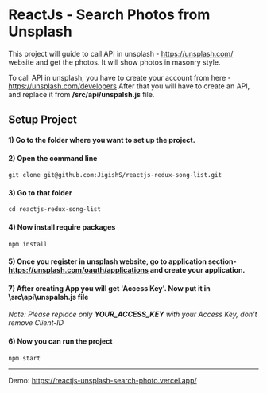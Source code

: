 # ReactJs - Search Photos from Unsplash

This project will guide to call API in unsplash - https://unsplash.com/ website and get the photos. It will show photos in masonry style.

To call API in unsplash, you have to create your account from here - https://unsplash.com/developers
After that you will have to create an API, and replace it from **/src/api/unspalsh.js** file.

## Setup Project
#### 1) Go to the folder where you want to set up the project.
#### 2) Open the command line
```
git clone git@github.com:JigishS/reactjs-redux-song-list.git
```
#### 3) Go to that folder
```
cd reactjs-redux-song-list
```
#### 4) Now install require packages
```
npm install
```
#### 5) Once you register in unsplash website, go to application section-https://unsplash.com/oauth/applications and create your application.

#### 7) After creating App you will get 'Access Key'. Now put it in **\src\api\unspalsh.js** file
*Note: Please replace only **YOUR_ACCESS_KEY** with your Access Key, don't remove Client-ID*
#### 6) Now you can run the project
```
npm start
```

***

Demo: https://reactjs-unsplash-search-photo.vercel.app/
